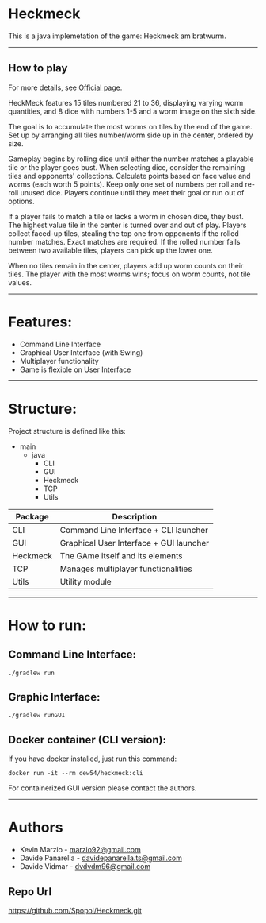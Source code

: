 # Heckmeck

This is a java implemetation of the game:
Heckmeck am bratwurm.

---
## How to play

For more details, see [Official page](https://www.zoch-verlag.com/zoch_en/categories/family-games/heckmeck-am-bratwurmeck-601125200-en.html?wse=1).


HeckMeck features 15 tiles numbered 21 to 36, displaying varying worm quantities, and 8 dice with numbers 1-5 and a worm image on the sixth side.

The goal is to accumulate the most worms on tiles by the end of the game.
Set up by arranging all tiles number/worm side up in the center, ordered by size.

Gameplay begins by rolling dice until either the number matches a playable tile or the player goes bust.
When selecting dice, consider the remaining tiles and opponents' collections. Calculate points based on face value and worms (each worth 5 points).
Keep only one set of numbers per roll and re-roll unused dice. Players continue until they meet their goal or run out of options.

If a player fails to match a tile or lacks a worm in chosen dice, they bust. The highest value tile in the center is turned over and out of play.
Players collect faced-up tiles, stealing the top one from opponents if the rolled number matches. Exact matches are required.
If the rolled number falls between two available tiles, players can pick up the lower one.

When no tiles remain in the center, players add up worm counts on their tiles. The player with the most worms wins; focus on worm counts, not tile values.
  
***
# Features:
- Command Line Interface
- Graphical User Interface (with Swing)
- Multiplayer functionality
- Game is flexible on User Interface 

---
# Structure:
Project structure is defined like this:
- main
  - java
    - CLI
    - GUI
    - Heckmeck
    - TCP
    - Utils

| Package  | Description                             |
|----------|-----------------------------------------|
| CLI      | Command Line Interface + CLI launcher   |
| GUI      | Graphical User Interface + GUI launcher |
| Heckmeck | The GAme itself and its elements        |
| TCP      | Manages multiplayer functionalities     |
| Utils    | Utility module                          |


---
# How to run:
## Command Line Interface:

```
./gradlew run 
```
## Graphic Interface:
```
./gradlew runGUI
```
## Docker container (CLI version):
If you have docker installed, just run this command:

```
docker run -it --rm dew54/heckmeck:cli
```
For containerized GUI version please contact the authors.

---
# Authors
- Kevin Marzio - [marzio92@gmail.com](mailto:marzio92@gmail.com)
- Davide Panarella - [davidepanarella.ts@gmail.com](mailto:davidepanarella.ts@gmail.com)
- Davide Vidmar - [dvdvdm96@gmail.com](mailto:dvdvdm96@gmail.com)


## Repo Url
https://github.com/Spopoi/Heckmeck.git
